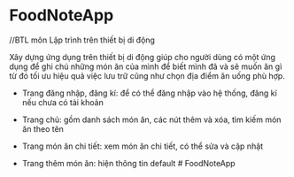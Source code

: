 # FoodNoteApp
//BTL môn Lập trình trên thiết bị di động

Xây dựng ứng dụng trên thiết bị di động giúp cho người dùng có một ứng dụng để ghi chú những món ăn của mình 
để biết mình đã và sẽ muốn ăn gì từ đó tối ưu hiệu quả việc lưu trữ 
cũng như chọn địa điểm ăn uống phù hợp.

* Trang đăng nhập, đăng kí: để có thể đăng nhập vào hệ thống, đăng kí nếu chưa có tài khoản

* Trang chủ: gồm danh sách món ăn, các nút thêm và xóa, tìm kiếm món ăn theo tên

* Trang món ăn chi tiết: xem món ăn chi tiết, có thể sửa và cập nhật

* Trang thêm món ăn: hiện thông tin default 
#   F o o d N o t e A p p  
 